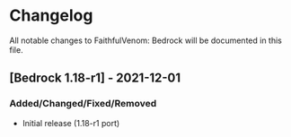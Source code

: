 # Changelog
All notable changes to FaithfulVenom: Bedrock will be documented in this file.

## [Bedrock 1.18-r1] - 2021-12-01
### Added/Changed/Fixed/Removed
- Initial release (1.18-r1 port)
